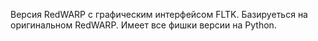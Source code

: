 Версия RedWARP с графическим интерфейсом FLTK. Базируеться на оригинальном RedWARP. Имеет все фишки версии на Python.
